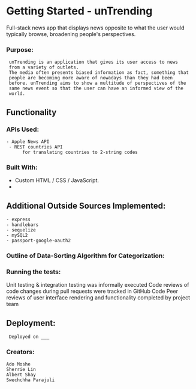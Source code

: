 
# Getting Started - unTrending

Full-stack news app that displays news opposite to what the user would typically browse, broadening people's perspectives.

### Purpose:

	 unTrending is an application that gives its user access to news 
     from a variety of outlets. 
     The media often presents biased information as fact, something that 
     people are becoming more aware of nowadays than they had been 
     before. unTrending aims to show a multitude of perspectives of the 
     same news event so that the user can have an informed view of the 
     world. 

## Functionality

### APIs Used:
    - Apple News API 
     - REST countries API
          for translating countries to 2-string codes

### Built With:

 - Custom HTML / CSS / JavaScript.
 - 

## Additional Outside Sources Implemented:

    - express
    - handlebars
    - sequelize
    - mySQL2
    - passport-google-oauth2



### Outline of Data-Sorting Algorithm for Categorization:
    

    
### Running the tests:

Unit testing & integration testing was informally executed
Code reviews of code changes during pull requests were tracked in GitHub Code
Peer reviews of user interface rendering and functionality completed by project team

## Deployment:
     Deployed on ___

### Creators:  
    Ado Moshe
    Sherrie Lin
    Albert Shay
    Swechchha Parajuli